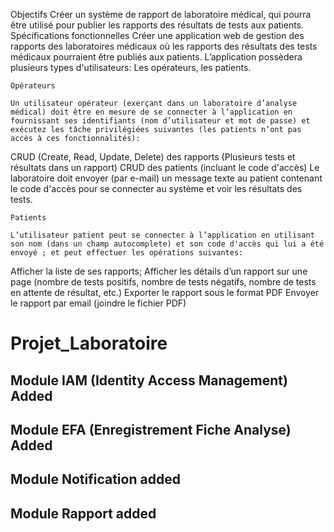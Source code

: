 
Objectifs
Créer un système de rapport de laboratoire médical, qui pourra être utilisé pour publier les rapports des résultats de tests aux patients.
Spécifications fonctionnelles
Créer une application web de gestion des rapports des laboratoires médicaux où les rapports des résultats des tests médicaux pourraient être publiés aux patients.
L’application possèdera plusieurs types d'utilisateurs: Les opérateurs, les patients. 

	Opérateurs
	
	Un utilisateur opérateur (exerçant dans un laboratoire d’analyse médical) doit être en mesure de se connecter à l’application en fournissant ses identifiants (nom d’utilisateur et mot de passe) et exécutez les tâche privilégiées suivantes (les patients n’ont pas accès à ces fonctionnalités):
CRUD (Create, Read, Update, Delete) des rapports (Plusieurs tests et résultats dans un rapport)
CRUD des patients (incluant le code d'accès)
Le laboratoire doit envoyer (par e-mail) un message texte au patient contenant le code d'accès pour se connecter au système et voir les résultats des tests. 
	
	Patients
	
	L’utilisateur patient peut se connecter à l’application en utilisant son nom (dans un champ autocomplete) et son code d'accès qui lui a été envoyé ; et peut effectuer les opérations suivantes:
Afficher la liste de ses rapports;
Afficher les détails d’un rapport sur une page (nombre de tests positifs, nombre de tests négatifs, nombre de tests en attente de résultat, etc.)
Exporter le rapport sous le format PDF
Envoyer le rapport par email (joindre le fichier PDF)


# Projet_Laboratoire
## Module IAM (Identity Access Management) Added  
## Module EFA (Enregistrement Fiche Analyse) Added 
## Module Notification added
## Module Rapport added
